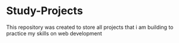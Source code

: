 # Study-Projects
This repository was created to store all projects that i am building to practice my skills on web development
